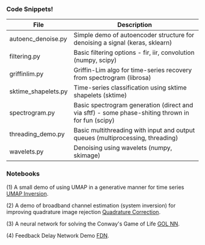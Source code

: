 ### Code Snippets! 

| File  | Description |
| ------------- | ------------- |
| autoenc_denoise.py  | Simple demo of autoencoder structure for denoising a signal (keras, sklearn) |
| filtering.py  | Basic filtering options - fir, iir, convolution (numpy, scipy)  |
| griffinlim.py  | Griffin-Lim algo for time-series recovery from spectrogram (librosa)  |
| sktime_shapelets.py  | Time-series classification using sktime shapelets (sktime)  |
| spectrogram.py  | Basic spectrogram generation (direct and via sftf) - some phase-shiting thrown in for fun (scipy)  |
| threading_demo.py  | Basic multithreading with input and output queues (multiprocessing, threading)  |
| wavelets.py  | Denoising using wavelets (numpy, skimage)  |

### Notebooks

(1) A small demo of using UMAP in a generative manner for time series [UMAP Inversion](/Python/umap_inv.ipynb).

(2) A demo of broadband channel estimation (system inversion) for improving quadrature image rejection [Quadrature Correction](/Python/quadrature.ipynb).

(3) A neural network for solving the Conway's Game of Life [GOL NN](Python/gol/gol_nn.ipynb).

(4) Feedback Delay Network Demo [FDN](Python/FDN/demo.ipynb).
